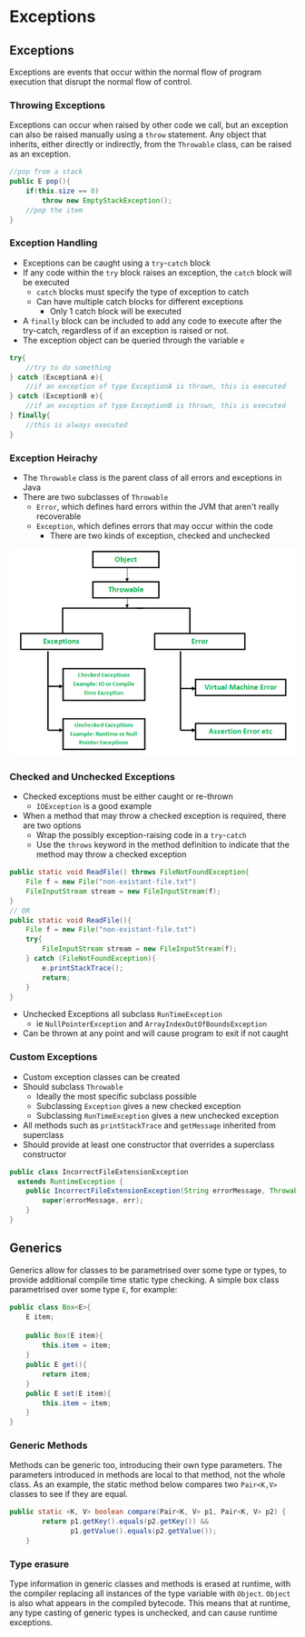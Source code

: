 # Exceptions

## Exceptions

Exceptions are events that occur within the normal flow of program execution that disrupt the normal flow of control.

### Throwing Exceptions

Exceptions can occur when raised by other code we call, but an exception can also be raised manually using a `throw` statement. Any object that inherits, either directly or indirectly, from the `Throwable` class, can be raised as an exception.

```java
//pop from a stack
public E pop(){
    if(this.size == 0)
        throw new EmptyStackException();
    //pop the item
}
```

### Exception Handling

- Exceptions can be caught using a `try`-`catch` block
- If any code within the `try` block raises an exception, the `catch` block will be executed
  - `catch` blocks must specify the type of exception to catch
  - Can have multiple catch blocks for different exceptions
    - Only 1 catch block will be executed
- A `finally` block can be included to add any code to execute after the try-catch, regardless of if an exception is raised or not.
- The exception object can be queried through the variable `e`

```java
try{
    //try to do something
} catch (ExceptionA e){
    //if an exception of type ExceptionA is thrown, this is executed
} catch (ExceptionB e){
    //if an exception of type ExceptionB is thrown, this is executed
} finally{
    //this is always executed
}
```

### Exception Heirachy

- The `Throwable` class is the parent class of all errors and exceptions in Java
- There are two subclasses of `Throwable`
  - `Error`, which defines hard errors within the JVM that aren't really recoverable
  - `Exception`, which defines errors that may occur within the code
    - There are two kinds of exception, checked and unchecked

![](./img/exceptions.png)

### Checked and Unchecked Exceptions

- Checked exceptions must be either caught or re-thrown
  - `IOException` is a good example
- When a method that may throw a checked exception is required, there are two options
  - Wrap the possibly exception-raising code in a `try`-`catch`
  - Use the `throws` keyword in the method definition to indicate that the method may throw a checked exception

```java
public static void ReadFile() throws FileNotFoundException{
    File f = new File("non-existant-file.txt")
    FileInputStream stream = new FileInputStream(f);
}
// OR
public static void ReadFile(){
    File f = new File("non-existant-file.txt")
    try{
        FileInputStream stream = new FileInputStream(f);
    } catch (FileNotFoundException){
        e.printStackTrace();
        return;
    }
}
```

- Unchecked Exceptions all subclass `RunTimeException`
  - ie `NullPointerException` and `ArrayIndexOutOfBoundsException`
- Can be thrown at any point and will cause program to exit if not caught

### Custom Exceptions

- Custom exception classes can be created
- Should subclass `Throwable`
  - Ideally the most specific subclass possible
  - Subclassing `Exception` gives a new checked exception
  - Subclassing `RunTimeException` gives a new unchecked exception
- All methods such as `printStackTrace` and `getMessage` inherited from superclass
- Should provide at least one constructor that overrides a superclass constructor

```java
public class IncorrectFileExtensionException
  extends RuntimeException {
    public IncorrectFileExtensionException(String errorMessage, Throwable err) {
        super(errorMessage, err);
    }
}
```

## Generics

Generics allow for classes to be parametrised over some type or types, to provide additional compile time static type checking. A simple box class parametrised over some type `E`, for example:

```java
public class Box<E>{
    E item;

    public Box(E item){
        this.item = item;
    }
    public E get(){
        return item;
    }
    public E set(E item){
        this.item = item;
    }
}
```

### Generic Methods

Methods can be generic too, introducing their own type parameters. The parameters introduced in methods are local to that method, not the whole class. As an example, the static method below compares two `Pair<K,V>` classes to see if they are equal.

```java
public static <K, V> boolean compare(Pair<K, V> p1, Pair<K, V> p2) {
        return p1.getKey().equals(p2.getKey()) &&
               p1.getValue().equals(p2.getValue());
    }
```

### Type erasure

Type information in generic classes and methods is erased at runtime, with the compiler replacing all instances of the type variable with `Object`. `Object` is also what appears in the compiled bytecode. This means that at runtime, any type casting of generic types is unchecked, and can cause runtime exceptions.
